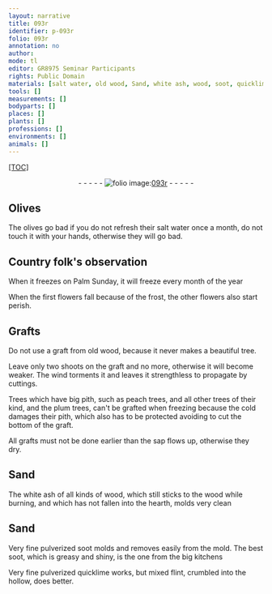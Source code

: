 ```yaml
---
layout: narrative
title: 093r
identifier: p-093r
folio: 093r
annotation: no
author:
mode: tl
editor: GR8975 Seminar Participants
rights: Public Domain
materials: [salt water, old wood, Sand, white ash, wood, soot, quicklime, flint,]
tools: []
measurements: []
bodyparts: []
places: []
plants: []
professions: []
environments: []
animals: []
---
```


<p><a href="{{ site.baseurl }}/diplomatic/">[TOC]</a></p><div class="folio" align="center">- - - - - <a href="http://gallica.bnf.fr/ark:/12148/btv1b10500001g/f191.image" target="_blank"><img src="https://cu-mkp.github.io/2017-workshop-edition/assets/photo-icon.png" alt="folio image: " style="display:inline-block; margin-bottom:-3px;"/>093r</a> - - - - - </div>  
  

## Olives

 
The olives go bad if you do not refresh their <span class="m">salt water</span> once a month, do not touch it with your hands, otherwise they will go bad.
 
 
  

## Country folk's observation

 
When it freezes on Palm Sunday, it will freeze every month of the year
 
When the first flowers fall because of the frost, the other flowers also start perish.
 
 
  

## Grafts

 
Do not use a graft from <span class="m">old wood</span>, because it never makes a beautiful tree.
 
Leave only two shoots on the graft and no more, otherwise it will become weaker. The wind torments it and leaves it strengthless to propagate by cuttings.
 
Trees which have big pith, such as peach trees, and all other trees of their kind, and the plum trees, can't be grafted when freezing because the cold damages their pith, which also has to be protected avoiding to cut the bottom of the graft.
 
All grafts must not be done earlier than the sap flows up, otherwise they dry.
 
 
  

## <span class="m">Sand</span>

 
The <span class="m">white ash</span> of all kinds of <span class="m">wood</span>, which still sticks to the <span class="m">wood</span> while burning, and which has not fallen into the hearth, molds very clean
 
 
  

## <span class="m">Sand</span>

 
Very fine pulverized <span class="m">soot</span> molds and removes easily from the mold. The best <span class="m">soot</span>, which is greasy and shiny, is the one from the big kitchens
 
Very fine pulverized <span class="m">quicklime</span> works, but mixed <span class="m">flint,</span> crumbled into the hollow, does better.
 
